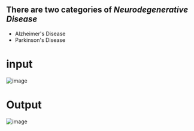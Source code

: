 ## There are two categories of *Neurodegenerative Disease*
- Alzheimer's Disease
- Parkinson's Disease

# input
![image](https://github.com/user-attachments/assets/7da95cce-919c-410c-9c4e-50a2987ed4b1)

# Output
![image](https://github.com/user-attachments/assets/8f20f15f-a88a-4835-8d86-49e6fbefe55f)
